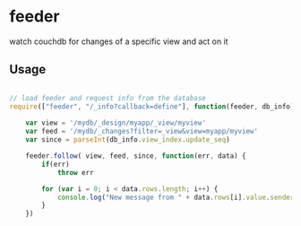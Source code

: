 feeder
======

watch couchdb for changes of a specific view and act on it


Usage
-----

```javascript

// load feeder and request info from the database
require(["feeder", "/_info?callback=define"], function(feeder, db_info) { 
	
	var view = '/mydb/_design/myapp/_view/myview'
	var feed = '/mydb/_changes?filter=_view&view=myapp/myview'
	var since = parseInt(db_info.view_index.update_seq)

	feeder.follow( view, feed, since, function(err, data) {
		if(err)
			throw err

		for (var i = 0; i < data.rows.length; i++) {
			console.log("New message from " + data.rows[i].value.sender)
		}
	})
```